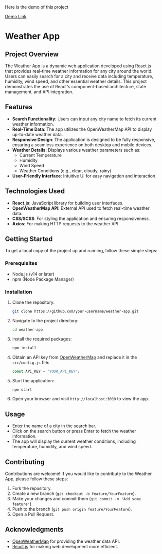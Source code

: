 Here is the demo of this project 

[Demo Link](https://akash77-weather-app.netlify.app/) 

# Weather App

## Project Overview

The Weather App is a dynamic web application developed using React.js that provides real-time weather information for any city around the world. Users can easily search for a city and receive data including temperature, humidity, wind speed, and other essential weather details. This project demonstrates the use of React's component-based architecture, state management, and API integration.

## Features

- **Search Functionality**: Users can input any city name to fetch its current weather information.
- **Real-Time Data**: The app utilizes the OpenWeatherMap API to display up-to-date weather data.
- **Responsive Design**: The application is designed to be fully responsive, ensuring a seamless experience on both desktop and mobile devices.
- **Weather Details**: Displays various weather parameters such as:
  - Current Temperature
  - Humidity
  - Wind Speed
  - Weather Conditions (e.g., clear, cloudy, rainy)
- **User-Friendly Interface**: Intuitive UI for easy navigation and interaction.

## Technologies Used

- **React.js**: JavaScript library for building user interfaces.
- **OpenWeatherMap API**: External API used to fetch real-time weather data.
- **CSS/SCSS**: For styling the application and ensuring responsiveness.
- **Axios**: For making HTTP requests to the weather API.

## Getting Started

To get a local copy of the project up and running, follow these simple steps:

### Prerequisites

- Node.js (v14 or later)
- npm (Node Package Manager)

### Installation

1. Clone the repository:
   ```bash
   git clone https://github.com/your-username/weather-app.git
   ```

2. Navigate to the project directory:
   ```bash
   cd weather-app
   ```

3. Install the required packages:
   ```bash
   npm install
   ```

4. Obtain an API key from [OpenWeatherMap](https://openweathermap.org/api) and replace it in the `src/config.js` file:
   ```javascript
   const API_KEY = 'YOUR_API_KEY';
   ```

5. Start the application:
   ```bash
   npm start
   ```

6. Open your browser and visit `http://localhost:3000` to view the app.

## Usage

- Enter the name of a city in the search bar.
- Click on the search button or press Enter to fetch the weather information.
- The app will display the current weather conditions, including temperature, humidity, and wind speed.

## Contributing

Contributions are welcome! If you would like to contribute to the Weather App, please follow these steps:

1. Fork the repository.
2. Create a new branch (`git checkout -b feature/YourFeature`).
3. Make your changes and commit them (`git commit -m 'Add some feature'`).
4. Push to the branch (`git push origin feature/YourFeature`).
5. Open a Pull Request.

## Acknowledgments

- [OpenWeatherMap](https://openweathermap.org/) for providing the weather data API.
- [React.js](https://reactjs.org/) for making web development more efficient.







